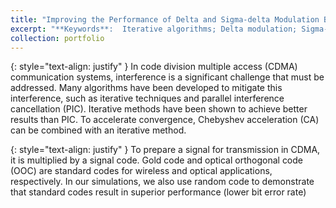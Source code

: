```yaml
---
title: "Improving the Performance of Delta and Sigma-delta Modulation Based on Iterative Algorithms"
excerpt: "**Keywords**:  Iterative algorithms; Delta modulation; Sigma-delta modulation; Analog to digital converter<br>Course: DSP II"
collection: portfolio
---
```

{: style="text-align: justify" }
In code division multiple access (CDMA) communication systems, interference is a significant challenge that must be addressed. Many algorithms have been developed to mitigate this interference, such as iterative techniques and parallel interference cancellation (PIC). Iterative methods have been shown to achieve better results than PIC. To accelerate convergence, Chebyshev acceleration (CA) can be combined with an iterative method.

{: style="text-align: justify" }
To prepare a signal for transmission in CDMA, it is multiplied by a signal code. Gold code and optical orthogonal code (OOC) are standard codes for wireless and optical applications, respectively. In our simulations, we also use random code to demonstrate that standard codes result in superior performance (lower bit error rate)
